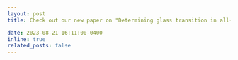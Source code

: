```yaml
---
layout: post
title: Check out our new paper on "Determining glass transition in all-atom acrylic polymeric melt simulations using machine learning" <a href='https://pubs.aip.org/aip/jcp/article/159/7/074108/2907401/Determining-glass-transition-in-all-atom-acrylic'> here </a>

date: 2023-08-21 16:11:00-0400
inline: true
related_posts: false
---
```

